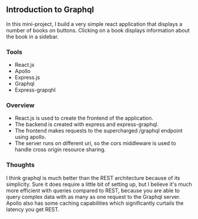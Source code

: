 ## Introduction to Graphql 
In this mini-project, I build a very simple react application that displays a number of books on buttons. Clicking on a book displays information about the book in a sidebar.


### Tools
- React.js
- Apollo 
- Express.js
- Graphql
- Express-grapqhl


### Overview
- React.js is used to create the frontend of the application.
- The backend is created with express and express-graphql.
- The frontend makes requests to the supercharged /graphql endpoint using apollo.
- The server runs on different uri, so the cors middleware is used to handle cross origin resource sharing.


### Thoughts
I think graphql is much better than the REST architecture because of its simplicity. Sure it does require a little bit of setting up, but I believe it's much more efficient with queries compared to REST, because you are able to query complex data with as many as one request to the Graphql server. Apollo also has some caching capabilities which significantly curtails the latency you get REST. 
